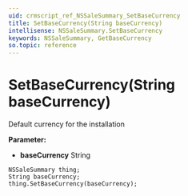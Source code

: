 ```yaml
---
uid: crmscript_ref_NSSaleSummary_SetBaseCurrency
title: SetBaseCurrency(String baseCurrency)
intellisense: NSSaleSummary.SetBaseCurrency
keywords: NSSaleSummary, GetBaseCurrency
so.topic: reference
---
```


# SetBaseCurrency(String baseCurrency)

Default currency for the installation

**Parameter:** 
* **baseCurrency** String

```crmscript
NSSaleSummary thing;
String baseCurrency;
thing.SetBaseCurrency(baseCurrency);
```


